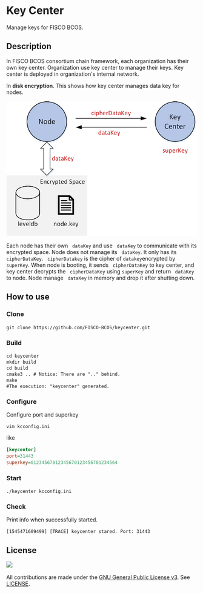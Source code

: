# Key Center

Manage keys for FISCO BCOS.

## Description

In FISCO BCOS consortium chain framework, each organization has their own key center. Organization use key center to manage their keys. Key center is deployed in organization's internal network.  

In **disk encryption**. This shows how key center manages data key for nodes. 

![](docs/imgs/framework.png)

Each node has their own ``` dataKey``` and use ``` dataKey``` to communicate with its encrypted space. Node does not manage its ``` dataKey```. It only has its ``` cipherDataKey```. ``` cipherDatakey``` is the cipher of ``` datakey ```encrypted by ``` superKey```.  When node is booting, it sends ``` cipherDataKey``` to key center, and key center decrypts the ``` cipherDataKey```  using ``` superKey ``` and return ``` dataKey``` to node. Node manage ``` dataKey``` in memory and drop it after shutting down.

## How to use

### Clone

``` shell
git clone https://github.com/FISCO-BCOS/keycenter.git
```

### Build

``` shell
cd keycenter
mkdir build
cd build
cmake3 .. # Notice: There are ".." behind. 
make
#The execution: "keycenter" generated.
```

### Configure

Configure port and superkey

``` shell
vim kcconfig.ini
```

like

``` ini
[keycenter]
port=31443
superkey=01234567012345670123456701234564
```

### Start

``` shell
./keycenter kcconfig.ini
```

### Check

Print info when successfully started.

``` log
[1545471609499] [TRACE] keycenter stared. Port: 31443
```

## License

![](https://img.shields.io/github/license/FISCO-BCOS/keycenter.svg)

All contributions are made under the [GNU General Public License v3](https://www.gnu.org/licenses/gpl-3.0.en.html). See [LICENSE](LICENSE).
